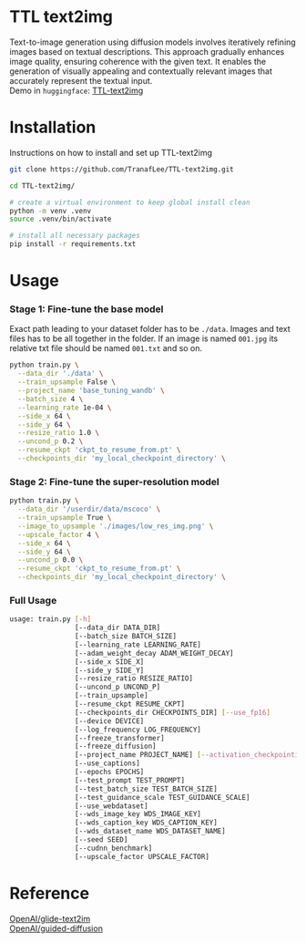 # TTL text2img

Text-to-image generation using diffusion models involves iteratively refining images based on textual descriptions. This approach gradually enhances image quality, ensuring coherence with the given text. It enables the generation of visually appealing and contextually relevant images that accurately represent the textual input. <br />
Demo in `huggingface`: [TTL-text2img](https://huggingface.co/spaces/ttranaflee/TTL-text2img)

# Installation
Instructions on how to install and set up TTL-text2img
```sh
git clone https://github.com/TranafLee/TTL-text2img.git
```
```sh
cd TTL-text2img/
```
```sh
# create a virtual environment to keep global install clean
python -m venv .venv 
source .venv/bin/activate
```
```sh
# install all necessary packages
pip install -r requirements.txt
```

# Usage
### Stage 1: Fine-tune the base model
Exact path leading to your dataset folder has to be `./data`. Images and text files has to be all together in the folder. If an image is named `001.jpg` its relative txt file should be named `001.txt` and so on.
```sh
python train.py \
  --data_dir './data' \
  --train_upsample False \
  --project_name 'base_tuning_wandb' \
  --batch_size 4 \
  --learning_rate 1e-04 \
  --side_x 64 \
  --side_y 64 \
  --resize_ratio 1.0 \
  --uncond_p 0.2 \
  --resume_ckpt 'ckpt_to_resume_from.pt' \
  --checkpoints_dir 'my_local_checkpoint_directory' \
```

### Stage 2: Fine-tune the super-resolution model
```sh
python train.py \
  --data_dir '/userdir/data/mscoco' \
  --train_upsample True \
  --image_to_upsample './images/low_res_img.png' \
  --upscale_factor 4 \
  --side_x 64 \
  --side_y 64 \
  --uncond_p 0.0 \
  --resume_ckpt 'ckpt_to_resume_from.pt' \
  --checkpoints_dir 'my_local_checkpoint_directory' \
```
### Full Usage
```sh
usage: train.py [-h] 
                [--data_dir DATA_DIR] 
                [--batch_size BATCH_SIZE]
                [--learning_rate LEARNING_RATE]
                [--adam_weight_decay ADAM_WEIGHT_DECAY] 
                [--side_x SIDE_X]
                [--side_y SIDE_Y] 
                [--resize_ratio RESIZE_RATIO]
                [--uncond_p UNCOND_P] 
                [--train_upsample]
                [--resume_ckpt RESUME_CKPT]
                [--checkpoints_dir CHECKPOINTS_DIR] [--use_fp16]
                [--device DEVICE] 
                [--log_frequency LOG_FREQUENCY]
                [--freeze_transformer] 
                [--freeze_diffusion]
                [--project_name PROJECT_NAME] [--activation_checkpointing]
                [--use_captions] 
                [--epochs EPOCHS] 
                [--test_prompt TEST_PROMPT]
                [--test_batch_size TEST_BATCH_SIZE]
                [--test_guidance_scale TEST_GUIDANCE_SCALE] 
                [--use_webdataset]
                [--wds_image_key WDS_IMAGE_KEY]
                [--wds_caption_key WDS_CAPTION_KEY]
                [--wds_dataset_name WDS_DATASET_NAME] 
                [--seed SEED]
                [--cudnn_benchmark] 
                [--upscale_factor UPSCALE_FACTOR]
```

# Reference
[OpenAI/glide-text2im](https://github.com/openai/glide-text2im) <br />
[OpenAI/guided-diffusion](https://github.com/openai/guided-diffusion)
